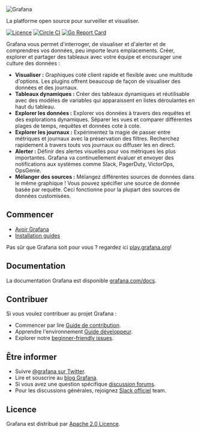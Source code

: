 ![Grafana](docs/logo-horizontal.png)

La platforme open source pour surveiller et visualiser.

[![Licence](https://img.shields.io/github/license/grafana/grafana)](LICENSE)
[![Circle CI](https://img.shields.io/circleci/build/gh/grafana/grafana)](https://circleci.com/gh/grafana/grafana)
[![Go Report Card](https://goreportcard.com/badge/github.com/grafana/grafana)](https://goreportcard.com/report/github.com/grafana/grafana)

Grafana vous permet d'interroger, de visualiser et d'alerter et de comprendres vos données, peu importe leurs emplacements. Créer, explorer et partager des tableaux avec votre équipe et encourager une culture des données :

- **Visualiser :** Graphiques coté client rapide et flexible avec une multitude d'options. Les plugins offrent beaucoup de façon de visualiser des données et des journaux.
- **Tableaux dynamiques :** Créer des tableaux dynamiques et réutilisable avec des modèles de variables qui apparaissent en listes déroulantes en haut du tableau.
- **Explorer les données :** Explorer vos données à travers des requêtes et des explorations dynamiques. Séparer les vues et comparer différentes plages de temps, requêtes et données cote à cote.
- **Explorer les journaux :** Expérimentez la magie de passer entre métriques et journaux avec la préservation des filtres. Recherchez rapidement à travers touts vos journaux ou diffuser les en direct.
- **Alerter :** Définir des alertes visuelles pour vos métriques les plus importantes. Grafana va continuellement évaluer et envoyer des notifications aux systèmes comme Slack, PagerDuty, VictorOps, OpsGenie.
- **Mélanger des sources :** Mélangez différentes sources de données dans le même graphique ! Vous pouvez spécifier une source de donnée basée par requête. Ceci fonctionne pour la plupart des sources de données customisées.

## Commencer

- [Avoir Grafana](https://grafana.com/get)
- [Installation guides](http://docs.grafana.org/installation/)

Pas sûr que Grafana soit pour vous ? regardez ici [play.grafana.org](https://play.grafana.org/)!

## Documentation

La documentation Grafana est disponible [grafana.com/docs](https://grafana.com/docs/).

## Contribuer

Si vous voulez contribuer au projet Grafana :

- Commencer par lire [Guide de contribution](/CONTRIBUTING.md).
- Apprendre l'environnement [Guide développeur](/contribute/developer-guide.md).
- Explorer notre [beginner-friendly issues](https://github.com/grafana/grafana/issues?q=is%3Aopen+is%3Aissue+label%3A%22beginner+friendly%22).

## Être informer

- Suivre [@grafana sur Twitter](https://twitter.com/grafana/).
- Lire et souscrire au [blog Grafana](https://grafana.com/blog/).
- Si vous avez une question spécifique [discussion forums](https://community.grafana.com/).
- Pour les discussions générales, rejoignez [Slack officiel](http://slack.raintank.io/) team.

## Licence

Grafana est distribué par [Apache 2.0 Licence](https://github.com/grafana/grafana/blob/master/LICENSE).

